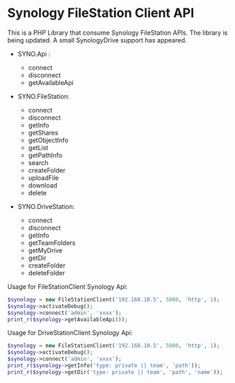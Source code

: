 Synology FileStation Client API
=================

This is a PHP Library that consume Synology FileStation APIs. The library is being updated. A small SynologyDrive support has appeared.

* SYNO.Api :
  * connect
  * disconnect
  * getAvailableApi

* SYNO.FileStation:
  * connect
  * disconnect
  * getInfo
  * getShares
  * getObjectInfo
  * getList
  * getPathInfo
  * search
  * createFolder
  * uploadFile
  * download
  * delete
* SYNO.DriveStation:
  * connect
  * disconnect
  * getInfo
  * getTeamFolders
  * getMyDrive
  * getDir
  * createFolder
  * deleteFolder



Usage for FileStationClient Synology Api:
```php
$synology = new FileStationClient('192.168.10.5', 5000, 'http', 1);
$synology->activateDebug();
$synology->connect('admin', 'xxxx');
print_r($synology->getAvailableApi());
``` 
Usage for DriveStationClient Synology Api:
```php
$synology = new FileStationClient('192.168.10.5', 5000, 'http', 1);
$synology->activateDebug();
$synology->connect('admin', 'xxxx');
print_r($synology->getInfo('type: private || team', 'path')); 
print_r($synology->getDir('type: private || team', 'path', 'name')); 
